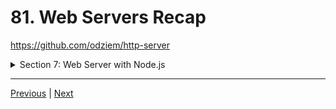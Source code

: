 # 81. Web Servers Recap


https://github.com/odziem/http-server

<details>
  <summary> Section 7: Web Server with Node.js </summary>

  - [Codebase: http-server](../src/s7_http-server/)

</details>

---

[Previous](./80_Requests-and-Responses-as-Streams.md) | [Next](./82_Code-For-This-Section.md)